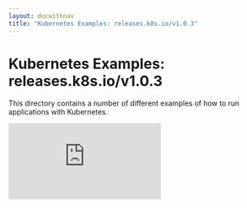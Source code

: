 ```yaml
---
layout: docwithnav
title: "Kubernetes Examples: releases.k8s.io/v1.0.3"
---
```

<!-- BEGIN MUNGE: UNVERSIONED_WARNING -->


<!-- END MUNGE: UNVERSIONED_WARNING -->

# Kubernetes Examples: releases.k8s.io/v1.0.3

This directory contains a number of different examples of how to run
applications with Kubernetes.


<!-- BEGIN MUNGE: IS_VERSIONED -->
<!-- TAG IS_VERSIONED -->
<!-- END MUNGE: IS_VERSIONED -->


<!-- BEGIN MUNGE: GENERATED_ANALYTICS -->
[![Analytics](https://kubernetes-site.appspot.com/UA-36037335-10/GitHub/examples/README.md?pixel)]()
<!-- END MUNGE: GENERATED_ANALYTICS -->

